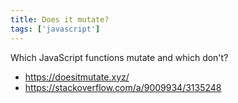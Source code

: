 ```yaml
---
title: Does it mutate?
tags: ['javascript']
---
```


Which JavaScript functions mutate and which don't?

- https://doesitmutate.xyz/
- https://stackoverflow.com/a/9009934/3135248
